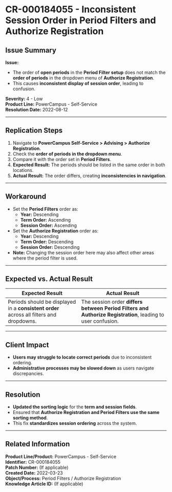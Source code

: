 # CR-000184055 - Inconsistent Session Order in Period Filters and Authorize Registration  

## **Issue Summary**  
**Issue:**  
- The order of **open periods** in the **Period Filter setup** does not match the **order of periods** in the dropdown menu of **Authorize Registration**.  
- This causes **inconsistent display of session order**, leading to confusion.  

**Severity:** 4 - Low  
**Product Line:** PowerCampus - Self-Service  
**Resolution Date:** 2022-08-12  

---

## **Replication Steps**  
1. Navigate to **PowerCampus Self-Service > Advising > Authorize Registration**.  
2. Check the **order of periods in the dropdown menu**.  
3. Compare it with the order set in **Period Filters**.  
4. **Expected Result:** The periods should be listed in the same order in both locations.  
5. **Actual Result:** The order differs, creating **inconsistencies in navigation**.  

---

## **Workaround**  
- Set the **Period Filters** order as:  
  - **Year:** Descending  
  - **Term Order:** Ascending  
  - **Session Order:** Ascending  
- Set the **Authorize Registration** order as:  
  - **Year:** Descending  
  - **Term Order:** Descending  
  - **Session Order:** Descending  
- **Note:** Changing the session order here may also affect other areas where the period filter is used.  

---

## **Expected vs. Actual Result**  
| **Expected Result** | **Actual Result** |
|---------------------|------------------|
| Periods should be displayed in a **consistent order** across all filters and dropdowns. | The session order **differs between Period Filters and Authorize Registration**, leading to user confusion. |

---

## **Client Impact**  
- **Users may struggle to locate correct periods** due to inconsistent ordering.  
- **Administrative processes may be slowed down** as users navigate discrepancies.  

---

## **Resolution**  
- **Updated the sorting logic** for the **term and session fields**.  
- Ensured that **Authorize Registration and Period Filters use the same sorting method**.  
- This fix **standardizes session ordering** across the system.  

---

## **Related Information**  
**Product Line/Product:** PowerCampus - Self-Service  
**Identifier:** CR-000184055  
**Patch Number:** (If applicable)  
**Created Date:** 2022-03-23  
**Object/Process:** Period Filters / Authorize Registration  
**Knowledge Article ID:** (If applicable)  
